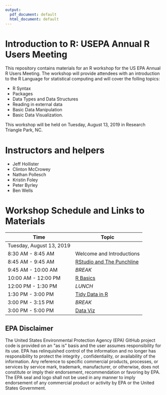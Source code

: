 ```yaml
---
output:
  pdf_document: default
  html_document: default
---
```


# Introduction to R: USEPA Annual R Users Meeting

This repository contains materials for an R workshop for the US EPA Annual R Users Meeting.  The workshop will provide attendees with an introduction to the R Language for statistical computing and will cover the folling topics:

- R Syntax
- Packages
- Data Types and Data Structures
- Reading in external data
- Basic Data Manipulation
- Basic Data Visualization.

This workshop will be held on Tuesday, August 13, 2019 in Research Triangle Park, NC.

# Instructors and helpers

- Jeff Hollister
- Clinton McCrowey
- Nathan Pollesch
- Kristin Foley
- Peter Byrley
- Ben Wells

# Workshop Schedule and Links to Materials

|Time                       |Topic                                             | 
|---------------------------|--------------------------------------------------| 
|Tuesday, August 13, 2019   |                                                  |
|8:30 AM - 8:45 AM          |Welcome and Introductions                         |
|8:45 AM - 9:45 AM          |[RStudio and The Punchline](lessons/01_rstudio.md)|
|9:45 AM - 10:00 AM         |*BREAK*                                           |
|10:00 AM - 12:00 PM        |[R Basics](lessons/02_r_basics.md)                |
|12:00 PM - 1:30 PM         |*LUNCH*                                           |
|1:30 PM - 3:00 PM          |[Tidy Data in R](lessons/03_tidy_data_in_r.md)    |
|3:00 PM - 3:15 PM          |*BREAK*                                           |
|3:00 PM - 5:00 PM          |[Data Viz](lessons/04_data_viz_with_ggplot2.md)   |

## EPA Disclaimer
The United States Environmental Protection Agency (EPA) GitHub project code is provided on an "as is" basis and the user assumes responsibility for its use. EPA has relinquished control of the information and no longer has responsibility to protect the integrity , confidentiality, or availability of the information. Any reference to specific commercial products, processes, or services by service mark, trademark, manufacturer, or otherwise, does not constitute or imply their endorsement, recommendation or favoring by EPA. The EPA seal and logo shall not be used in any manner to imply endorsement of any commercial product or activity by EPA or the United States Government.